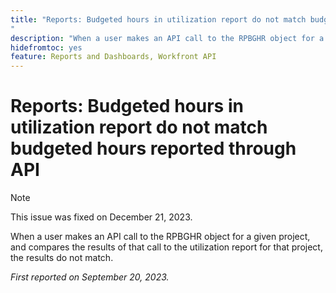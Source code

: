 ```yaml
---
title: "Reports: Budgeted hours in utilization report do not match budgeted hours reported through API
"
description: "When a user makes an API call to the RPBGHR object for a given project, and compares the results of that call to the utilization report for that project, the results do not match. "
hidefromtoc: yes
feature: Reports and Dashboards, Workfront API
---
```


# Reports: Budgeted hours in utilization report do not match budgeted hours reported through API

>[!NOTE]
>
>This issue was fixed on December 21, 2023.

When a user makes an API call to the RPBGHR object for a given project, and compares the results of that call to the utilization report for that project, the results do not match. 

_First reported on September 20, 2023._
